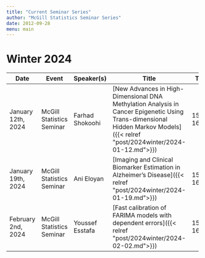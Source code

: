 ```yaml
---
title: "Current Seminar Series"
author: "McGill Statistics Seminar Series"
date: 2012-09-28
menu: main
---
```


# Winter 2024
| Date   | Event                     | Speaker(s)         | Title                                                                                                                                              | Time        | Location                                       |
|--------|---------------------------|--------------------|----------------------------------------------------------------------------------------------------------------------------------------------------|-------------|------------------------------------------------|
| January 12th, 2024 | McGill Statistics Seminar  |  Farhad Shokoohi | [New Advances in High-Dimensional DNA Methylation Analysis in Cancer Epigenetic Using Trans-dimensional Hidden Markov Models]({{< relref "post/2024winter/2024-01-12.md">}}) | 15:30-16:30  | In person: Burnside 1104 / [Zoom Link](https://mcgill.zoom.us/j/83008174313) |
| January 19th, 2024 | McGill Statistics Seminar  | Ani Eloyan | [Imaging and Clinical Biomarker Estimation in Alzheimer’s Disease]({{< relref "post/2024winter/2024-01-19.md">}}) | 15:30-16:30  | Online: Retransmitted in Burnside 1104 / [Zoom Link](https://mcgill.zoom.us/j/85422946487) |
| February 2nd, 2024 | McGill Statistics Seminar  | Youssef Esstafa | [Fast calibration of FARIMA models with dependent errors]({{< relref "post/2024winter/2024-02-02.md">}}) | 15:30-16:30  | Online: Retransmitted in Burnside 1104 / [Zoom Link](https://mcgill.zoom.us/j/89669635642) |